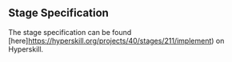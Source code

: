 ## Stage Specification

The stage specification can be found [here]https://hyperskill.org/projects/40/stages/211/implement) on Hyperskill.